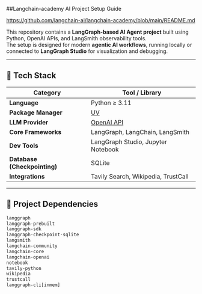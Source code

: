 ##Langchain-academy AI Project Setup Guide

https://github.com/langchain-ai/langchain-academy/blob/main/README.md

This repository contains a **LangGraph-based AI Agent project** built using Python, OpenAI APIs, and LangSmith observability tools.  
The setup is designed for modern **agentic AI workflows**, running locally or connected to **LangGraph Studio** for visualization and debugging.

---

## 🚀 Tech Stack

| Category                     | Tool / Library                             |
| ---------------------------- | ------------------------------------------ |
| **Language**                 | Python ≥ 3.11                              |
| **Package Manager**          | [UV](https://github.com/astral-sh/uv)      |
| **LLM Provider**             | [OpenAI API](https://platform.openai.com/) |
| **Core Frameworks**          | LangGraph, LangChain, LangSmith            |
| **Dev Tools**                | LangGraph Studio, Jupyter Notebook         |
| **Database (Checkpointing)** | SQLite                                     |
| **Integrations**             | Tavily Search, Wikipedia, TrustCall        |

---

## 🧩 Project Dependencies

```bash
langgraph
langgraph-prebuilt
langgraph-sdk
langgraph-checkpoint-sqlite
langsmith
langchain-community
langchain-core
langchain-openai
notebook
tavily-python
wikipedia
trustcall
langgraph-cli[inmem]
```
